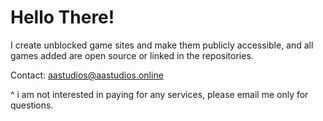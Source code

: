 # Hello There!
I create unblocked game sites and make them publicly accessible, and all games added are open source or linked in the repositories.

Contact: aastudios@aastudios.online

^ i am not interested in paying for any services, please email me only for questions.
